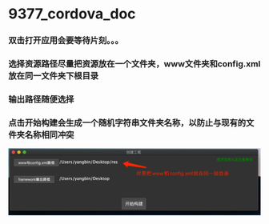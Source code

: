 # 9377_cordova_doc
### 双击打开应用会要等待片刻。。。
### 选择资源路径尽量把资源放在一个文件夹，www文件夹和config.xml放在同一文件夹下根目录
### 输出路径随便选择
### 点击开始构建会生成一个随机字符串文件夹名称，以防止与现有的文件夹名称相同冲突
![avatar](img.png)
